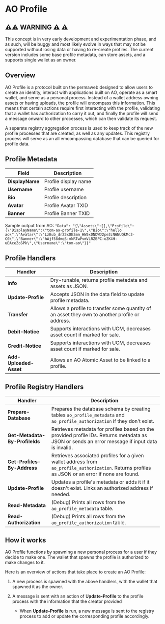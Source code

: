 # AO Profile

## ⚠⚠ WARNING ⚠ ⚠ 

This concept is in very early development and experimentation phase, and as such, will be buggy and most likely evolve in ways that may not be supported without losing data or having to re-create profiles. The current version includes some base profile metadata, can store assets, and a supports single wallet as an owner. 

## Overview

AO Profile is a protocol built on the permaweb designed to allow users to create an identity, interact with applications built on AO, operate as a smart wallet, and serve as a personal process. Instead of a wallet address owning assets or having uploads, the profile will encompass this information. This means that certain actions require first interacting with the profile, validating that a wallet has authorization to carry it out, and finally the profile will send a message onward to other processes, which can then validate its request. 

A separate registry aggregation process is used to keep track of the new profile processes that are created, as well as any updates. This registry process will serve as an all emcompassing database that can be queried for profile data. 

## Profile Metadata
| **Field**     | **Description**             |
|---------------|-----------------------------|
| **DisplayName** | Profile display name      |
| **Username**    | Profile username          |
| **Bio**         | Profile description       |
| **Avatar**      | Profile Avatar TXID       |
| **Banner**      | Profile Banner TXID       |

Sample output from AO: ```"Data": "{\"Assets\":[],\"Profile\":{\"DisplayName\":\"tom-ao-profile-1\",\"Bio\":\"hello ao\",\"Avatar\":\"LzBub_drZ3xOE2mn_HW5xDNDWJ2pe3zN6NUQkMc3-C0\",\"Banner\":\"hAjf58dmqS-mkRTwPvmVLRZBPC-oZK4H-uDAceZoSPk\",\"Username\":\"tom-ao\"}}"```

## Profile Handlers
| **Handler**           | **Description**                                                                        |
|-----------------------|----------------------------------------------------------------------------------------|
| **Info**              | Dry-runable, returns profile metadata and assets as JSON.                             |
| **Update-Profile**    | Accepts JSON in the data field to update profile metadata.                            |
| **Transfer**          | Allows a profile to transfer some quantity of an asset they own to another profile or address. |
| **Debit-Notice**      | Supports interactions with UCM, decreases asset count if marked for sale.             |
| **Credit-Notice**     | Supports interactions with UCM, decreases asset count if marked for sale.             |
| **Add-Uploaded-Asset**| Allows an AO Atomic Asset to be linked to a profile.  

## Profile Registry Handlers 

| **Handler**                | **Description**                                                                                                      |
|----------------------------|----------------------------------------------------------------------------------------------------------------------|
| **Prepare-Database**       | Prepares the database schema by creating tables `ao_profile_metadata` and `ao_profile_authorization` if they don't exist. |
| **Get-Metadata-By-ProfileIds** | Retrieves metadata for profiles based on the provided profile IDs. Returns metadata as JSON or sends an error message if input data is invalid. |
| **Get-Profiles-By-Address**| Retrieves associated profiles for a given wallet address from `ao_profile_authorization`. Returns profiles as JSON or an error if none are found. |
| **Update-Profile**         | Updates a profile's metadata or adds it if it doesn't exist. Links an authorized address if needed.                  |
| **Read-Metadata**          | (Debug) Prints all rows from the `ao_profile_metadata` table.                                                               |
| **Read-Authorization**     | (Debug) Prints all rows from the `ao_profile_authorization` table.                                                          |

## How it works

AO Profile functions by spawning a new personal process for a user if they decide to make one. The wallet that spawns the profile is authorized to make changes to it. 

Here is an overview of actions that take place to create an AO Profile:

1. A new process is spawned with the above handlers, with the wallet that spawned it as the owner.

2. A message is sent with an action of **Update-Profile** to the profile process with the information that the creator provided
    - When **Update-Profile** is run, a new message is sent to the registry process to add or update the corresponding profile accordingly. 
